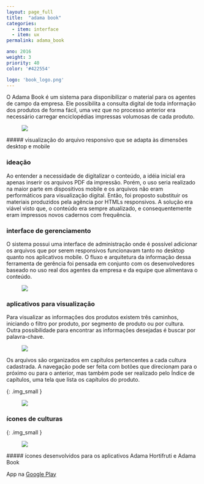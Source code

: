 ```yaml
---
layout: page_full
title:  "adama book"
categories:
  - item: interface
  - item: ux
permalink: adama_book

ano: 2016
weight: 3
priority: 40
color: '#422554'

logo: 'book_logo.png'
---
```


O Adama Book é um sistema para disponibilizar o material para os agentes de campo da empresa. Ele possibilita a consulta digital de toda informação dos produtos de forma fácil, uma vez que no processo anterior era necessário carregar enciclopédias impressas volumosas de cada produto.

<figure><img src="{{ site.baseurl }}/assets/adama_book/book_mockup.jpg"/></figure>
##### visualização do arquivo responsivo que se adapta às dimensões desktop e mobile

### ideação

Ao entender a necessidade de digitalizar o conteúdo, a idéia inicial era apenas inserir os arquivos PDF da impressão. Porém, o uso seria realizado na maior parte em dispositivos mobile e os arquivos não eram performáticos para visualização digital. Então, foi proposto substituir os materiais produzidos pela agência por HTMLs responsivos. A solução era viável visto que, o conteúdo era sempre atualizado, e consequentemente eram impressos novos cadernos com frequência.

### interface de gerenciamento

O sistema possui uma interface de administração onde é possível adicionar os arquivos que por serem responsivos funcionavam tanto no desktop quanto nos aplicativos mobile. O fluxo e arquitetura da informação dessa ferramenta de gerência foi pensada em conjunto com os desenvolvedores baseado no uso real dos agentes da empresa e da equipe que alimentava o conteúdo.

<figure><img src="{{ site.baseurl }}/assets/adama_book/telas_admin.png"/></figure>

### aplicativos para visualização

Para visualizar as informações dos produtos existem três caminhos, iniciando o filtro por produto, por segmento de produto ou por cultura. Outra possibilidade para encontrar as informações desejadas é buscar por palavra-chave.

<figure><img src="{{ site.baseurl }}/assets/adama_book/fluxo.png"/></figure>

Os arquivos são organizados em capítulos pertencentes a cada cultura cadastrada. A navegação pode ser feita com botões que direcionam para o próximo ou para o anterior, mas também pode ser realizado pelo Índice de capítulos, uma tela que lista os capítulos do produto.

{: .img_small }
<figure><img src="{{ site.baseurl }}/assets/adama_book/adamabook.png"/></figure>

### ícones de culturas

{: .img_small }
<figure><img src="{{ site.baseurl }}/assets/adama_book/culturas.png"/></figure>
##### ícones desenvolvidos para os aplicativos Adama Hortifruti e Adama Book

App na [Google Play](https://play.google.com/store/apps/details?id=br.com.adama.adamabook)
